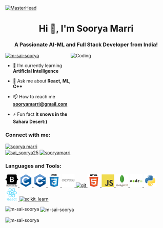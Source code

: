 [![MasterHead](https://c4.wallpaperflare.com/wallpaper/39/346/426/digital-art-men-city-futuristic-night-hd-wallpaper-preview.jpg)](https://www.wallpaperflare.com/)
<h1 align="center">Hi 👋, I'm Soorya Marri</h1>
<h3 align="center">A Passionate AI-ML and Full Stack Developer from India!</h3>
<img align="right" alt="Coding" width="300" height="300" src="https://149695847.v2.pressablecdn.com/wp-content/uploads/2019/06/tony-stark.gif">

<p align="left"> <a href="https://github.com/ryo-ma/github-profile-trophy"><img src="https://github-profile-trophy.vercel.app/?username=m-sai-soorya" alt="m-sai-soorya" /></a> </p>

- 🌱 I’m currently learning **Artificial Intelligence**

- 💬 Ask me about **React, ML, C++**

- 📫 How to reach me **sooryamarri@gmail.com**

- ⚡ Fun fact **It snows in the Sahara Desert:)**

<h3 align="left">Connect with me:</h3>
<p align="left">
<a href="https://linkedin.com/in/soorya marri" target="blank"><img align="center" src="https://raw.githubusercontent.com/rahuldkjain/github-profile-readme-generator/master/src/images/icons/Social/linked-in-alt.svg" alt="soorya marri" height="30" width="40" /></a>
<a href="https://www.codechef.com/users/sai_soorya25" target="blank"><img align="center" src="https://cdn.jsdelivr.net/npm/simple-icons@3.1.0/icons/codechef.svg" alt="sai_soorya25" height="30" width="40" /></a>
<a href="https://www.leetcode.com/sooryamarri" target="blank"><img align="center" src="https://raw.githubusercontent.com/rahuldkjain/github-profile-readme-generator/master/src/images/icons/Social/leet-code.svg" alt="sooryamarri" height="30" width="40" /></a>
</p>

<h3 align="left">Languages and Tools:</h3>
<p align="left"> <a href="https://getbootstrap.com" target="_blank" rel="noreferrer"> <img src="https://raw.githubusercontent.com/devicons/devicon/master/icons/bootstrap/bootstrap-plain-wordmark.svg" alt="bootstrap" width="40" height="40"/> </a> <a href="https://www.cprogramming.com/" target="_blank" rel="noreferrer"> <img src="https://raw.githubusercontent.com/devicons/devicon/master/icons/c/c-original.svg" alt="c" width="40" height="40"/> </a> <a href="https://www.w3schools.com/cpp/" target="_blank" rel="noreferrer"> <img src="https://raw.githubusercontent.com/devicons/devicon/master/icons/cplusplus/cplusplus-original.svg" alt="cplusplus" width="40" height="40"/> </a> <a href="https://www.w3schools.com/css/" target="_blank" rel="noreferrer"> <img src="https://raw.githubusercontent.com/devicons/devicon/master/icons/css3/css3-original-wordmark.svg" alt="css3" width="40" height="40"/> </a> <a href="https://expressjs.com" target="_blank" rel="noreferrer"> <img src="https://raw.githubusercontent.com/devicons/devicon/master/icons/express/express-original-wordmark.svg" alt="express" width="40" height="40"/> </a> <a href="https://git-scm.com/" target="_blank" rel="noreferrer"> <img src="https://www.vectorlogo.zone/logos/git-scm/git-scm-icon.svg" alt="git" width="40" height="40"/> </a> <a href="https://www.w3.org/html/" target="_blank" rel="noreferrer"> <img src="https://raw.githubusercontent.com/devicons/devicon/master/icons/html5/html5-original-wordmark.svg" alt="html5" width="40" height="40"/> </a> <a href="https://developer.mozilla.org/en-US/docs/Web/JavaScript" target="_blank" rel="noreferrer"> <img src="https://raw.githubusercontent.com/devicons/devicon/master/icons/javascript/javascript-original.svg" alt="javascript" width="40" height="40"/> </a> <a href="https://www.mongodb.com/" target="_blank" rel="noreferrer"> <img src="https://raw.githubusercontent.com/devicons/devicon/master/icons/mongodb/mongodb-original-wordmark.svg" alt="mongodb" width="40" height="40"/> </a> <a href="https://nodejs.org" target="_blank" rel="noreferrer"> <img src="https://raw.githubusercontent.com/devicons/devicon/master/icons/nodejs/nodejs-original-wordmark.svg" alt="nodejs" width="40" height="40"/> </a> <a href="https://www.python.org" target="_blank" rel="noreferrer"> <img src="https://raw.githubusercontent.com/devicons/devicon/master/icons/python/python-original.svg" alt="python" width="40" height="40"/> </a> <a href="https://reactjs.org/" target="_blank" rel="noreferrer"> <img src="https://raw.githubusercontent.com/devicons/devicon/master/icons/react/react-original-wordmark.svg" alt="react" width="40" height="40"/> </a> <a href="https://scikit-learn.org/" target="_blank" rel="noreferrer"> <img src="https://upload.wikimedia.org/wikipedia/commons/0/05/Scikit_learn_logo_small.svg" alt="scikit_learn" width="40" height="40"/> </a> </p>

<p><img align="left" src="https://github-readme-stats.vercel.app/api/top-langs?username=m-sai-soorya&show_icons=true&locale=en&layout=compact" alt="m-sai-soorya" /></p>

<p>&nbsp;<img align="center" src="https://github-readme-stats.vercel.app/api?username=m-sai-soorya&show_icons=true&locale=en" alt="m-sai-soorya" /></p>

<p><img align="center" src="https://github-readme-streak-stats.herokuapp.com/?user=m-sai-soorya&" alt="m-sai-soorya" /></p>

